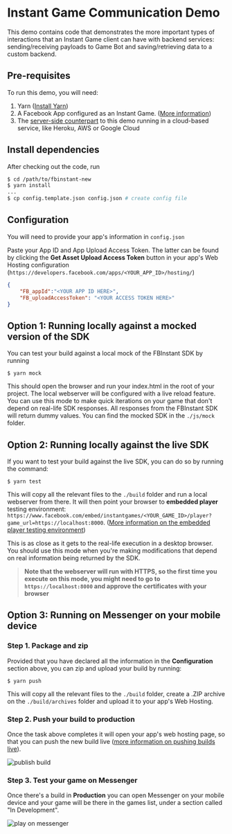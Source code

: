 # Instant Game Communication Demo

This demo contains code that demonstrates the more important types of interactions that an Instant Game client can have with backend services: sending/receiving payloads to Game Bot and saving/retrieving data to a custom backend.

## Pre-requisites

To run this demo, you will need:
1. Yarn ([Install Yarn](https://yarnpkg.com/en/docs/install))
1. A Facebook App configured as an Instant Game. ([More information](https://developers.facebook.com/docs/games/instant-games/getting-started/game-setup))
1. The [server-side counterpart](https://github.com/edgarjcfn/fbinstant-server) to this demo running in a cloud-based service, like Heroku, AWS or Google Cloud

## Install dependencies 
After checking out the code, run
```sh
$ cd /path/to/fbinstant-new
$ yarn install
...
$ cp config.template.json config.json # create config file
```

## Configuration
You will need to provide your app's information in `config.json`

Paste your App ID and App Upload Access Token. The latter can be found by clicking the **Get Asset Upload Access Token** button in your app's Web Hosting configuration (`https://developers.facebook.com/apps/<YOUR_APP_ID>/hosting/`)

```json
{
    "FB_appId":"<YOUR APP ID HERE>",
    "FB_uploadAccessToken": "<YOUR ACCESS TOKEN HERE>"
}
```

## Option 1: Running locally against a mocked version of the SDK
You can test your build against a local mock of the FBInstant SDK by running
```
$ yarn mock
```
This should open the browser and run your index.html in the root of your project. The local webserver will be configured with a live reload feature. You can use this mode to make quick iterations on your game that don't depend on real-life SDK responses. All responses from the FBInstant SDK will return dummy values. You can find the mocked SDK in the `./js/mock` folder.


## Option 2: Running locally against the live SDK
If you want to test your build against the live SDK, you can do so by running the command:
```
$ yarn test
```
This will copy all the relevant files to the `./build` folder and run a local webserver from there. It will then point your browser to **embedded player** testing environment: `https://www.facebook.com/embed/instantgames/<YOUR_GAME_ID>/player?game_url=https://localhost:8000`. ([More information on the embedded player testing environment](https://developers.facebook.com/docs/games/instant-games/test-publish-share))

This is as close as it gets to the real-life execution in a desktop browser. You should use this mode when you're making modifications that depend on real information being returned by the SDK.

> **Note that the webserver will run with HTTPS, so the first time you execute on this mode, you might need to go to `https://localhost:8000`  and approve the certificates with your browser**



## Option 3: Running on Messenger on your mobile device

### Step 1. Package and zip
Provided that you have declared all the information in the **Configuration** section above, you can zip and upload your build by running:
```
$ yarn push
```
This will copy all the relevant files to the `./build` folder, create a .ZIP archive on the `./build/archives` folder and upload it to your app's Web Hosting.

### Step 2. Push your build to production
Once the task above completes it will open your app's web hosting page, so that you can push the new build live ([more information on pushing builds live](https://developers.facebook.com/docs/games/instant-games/test-publish-share)).

![publish build][publish]

### Step 3. Test your game on Messenger
Once there's a build in **Production** you can open Messenger on your mobile device and your game will be there in the games list, under a section called "In Development".

![play on messenger][play]


[publish]:https://scontent.xx.fbcdn.net/v/t39.2365-6/16686534_113502745838345_8364033545752018944_n.png?_nc_log=1&oh=9662357cdd2006640d17e87395046fee&oe=5B0E27F4
[play]: https://scontent.xx.fbcdn.net/v/t39.2365-6/16781486_703189003194389_5634483315479150592_n.png?_nc_log=1&oh=77924ae0f69f16375ff834ce2d0848c1&oe=5B49D4B3
